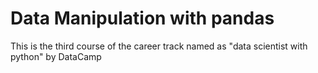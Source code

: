# Data Manipulation with pandas
This is the third course of the career track named as "data scientist with python" by DataCamp
